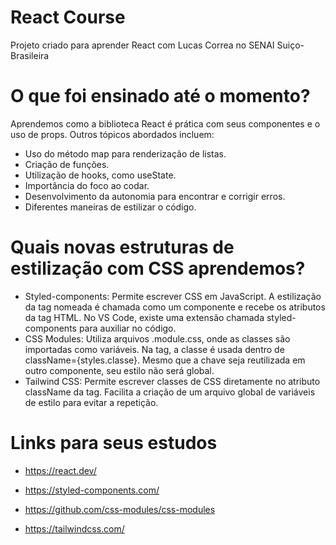 # React Course

Projeto criado para aprender React com Lucas Correa no SENAI Suiço-Brasileira

# O que foi ensinado até o momento?

   Aprendemos como a biblioteca React é prática com seus componentes e o uso de props. Outros tópicos abordados incluem:
   - Uso do método map para renderização de listas.
   - Criação de funções.
   - Utilização de hooks, como useState.
   - Importância do foco ao codar.
   - Desenvolvimento da autonomia para encontrar e corrigir erros.
   - Diferentes maneiras de estilizar o código.

# Quais novas estruturas de estilização com CSS aprendemos?

   - Styled-components: Permite escrever CSS em JavaScript. A estilização da tag nomeada é chamada como um componente e recebe os atributos da tag HTML. No VS Code, existe uma extensão chamada styled-components para auxiliar no código.
   - CSS Modules: Utiliza arquivos .module.css, onde as classes são importadas como variáveis. Na tag, a classe é usada dentro de className={styles.classe}. Mesmo que a chave seja reutilizada em outro componente, seu estilo não será global.
   - Tailwind CSS: Permite escrever classes de CSS diretamente no atributo className da tag. Facilita a criação de um arquivo global de variáveis de estilo para evitar a repetição.

# Links para seus estudos
- https://react.dev/

- https://styled-components.com/

- https://github.com/css-modules/css-modules

- https://tailwindcss.com/
